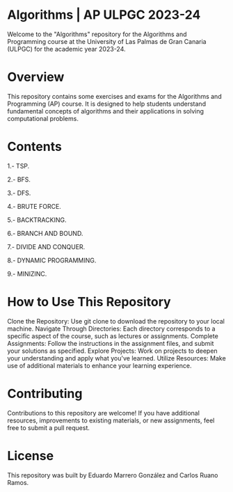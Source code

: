# Algorithms | AP ULPGC 2023-24
Welcome to the "Algorithms" repository for the Algorithms and Programming course at the University of Las Palmas de Gran Canaria (ULPGC) for the academic year 2023-24.

# Overview
This repository contains some exercises and exams for the Algorithms and Programming (AP) course. It is designed to help students understand fundamental concepts of algorithms and their applications in solving computational problems.

# Contents
1.- TSP.

2.- BFS.

3.- DFS.

4.- BRUTE FORCE.

5.- BACKTRACKING.

6.- BRANCH AND BOUND.

7.- DIVIDE AND CONQUER.

8.- DYNAMIC PROGRAMMING.

9.- MINIZINC.

# How to Use This Repository
Clone the Repository: Use git clone to download the repository to your local machine.
Navigate Through Directories: Each directory corresponds to a specific aspect of the course, such as lectures or assignments.
Complete Assignments: Follow the instructions in the assignment files, and submit your solutions as specified.
Explore Projects: Work on projects to deepen your understanding and apply what you've learned.
Utilize Resources: Make use of additional materials to enhance your learning experience.

# Contributing
Contributions to this repository are welcome! If you have additional resources, improvements to existing materials, or new assignments, feel free to submit a pull request.

# License
This repository was built by Eduardo Marrero González and Carlos Ruano Ramos.

